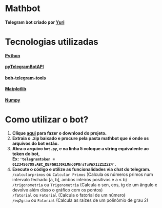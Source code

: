 # Mathbot

#### Telegram bot criado por [Yuri](https://github.com/yurifalves)

# Tecnologias utilizadas

#### [Python](https://www.python.org/)

#### [pyTelegramBotAPI](https://github.com/eternnoir/pyTelegramBotAPI)

#### [bob-telegram-tools](https://robertanto.github.io/bob_telegram_tools/)

#### [Matplotlib](https://matplotlib.org/)

#### [Numpy](https://numpy.org/)

# Como utilizar o bot?

1. **Clique [aqui](https://github.com/yurifalves/telegrambots/archive/refs/heads/main.zip) para fazer o download do projeto.**
2. **Extraia o .zip baixado e procure pela pasta mathbot que é onde os arquivos do bot estão.**
3. **Abra o arquivo `bot.py`, e na linha 5 coloque a string equivalente ao token do bot,<br>Ex: `'telegramtoken = 0123456789:ABC_DEFGHIJ0KLMno8PQrsTuVWX1zZ1ZzZ4'`.**
4. **Execute o código e utilize as funcionalidades via chat do telegram.**<br>
`/calcularprimos` ou `Calcular Primos` (Calcula os números primos num intervalo fechado [a, b], ambos inteiros positivos e a ≤ b)<br>
`/trigonometria` ou `Trigonometria` (Calcula o sen, cos, tg de um ângulo e devolve além disso o gráfico com os pontos)<br>
`/fatorial` ou `Fatorial` (Calcula o fatorial de um número)<br>
`/eq2grau` ou `Fatorial` (Calcula as raízes de um polinômio de grau 2)<br>
